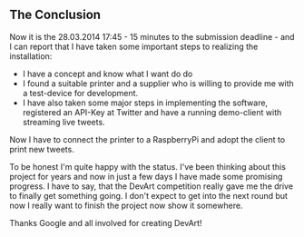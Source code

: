 ## The Conclusion ##

Now it is the 28.03.2014 17:45 - 15 minutes to the submission deadline - and I can report that I have taken some important steps to realizing the installation:
 * I have a concept and know what I want do do
 * I found a suitable printer and a supplier who is willing to provide me with a test-device for development.
 * I have also taken some major steps in implementing the software, registered an API-Key at Twitter and have a running demo-client with streaming live tweets.
 
Now I have to connect the printer to a RaspberryPi and adopt the client to print new tweets. 
 
To be honest I'm quite happy with the status. I've been thinking about this project for years and now in just a few days I have made some promising progress. I have to say, that the DevArt competition really gave me the drive to finally get something going. I don't expect to get into the next round but now I really want to finish the project now show it somewhere.

Thanks Google and all involved for creating DevArt!
  
